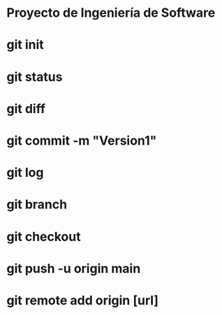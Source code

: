 # Proyecto de Ingeniería de Software
# git init
# git status
# git diff
# git commit -m "Version1"
# git log
# git branch
# git checkout
# git push -u origin main
# git remote add origin [url]